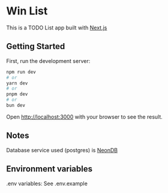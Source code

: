 # Win List

This is a TODO List app built with [Next.js](https://nextjs.org)

## Getting Started

First, run the development server:

```bash
npm run dev
# or
yarn dev
# or
pnpm dev
# or
bun dev
```

Open [http://localhost:3000](http://localhost:3000) with your browser to see the result.

## Notes

Database service used (postgres) is [NeonDB](https://neon.com/)

## Environment variables

.env variables:
See .env.example
